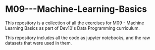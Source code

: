 # M09---Machine-Learning-Basics

This repository is a collection of all the exercises for M09 - Machine Learning Basics as part of Dev10's Data Programming curriculum. 

This repository includes all the code as jupyter notebooks, and the raw datasets that were used in them.
